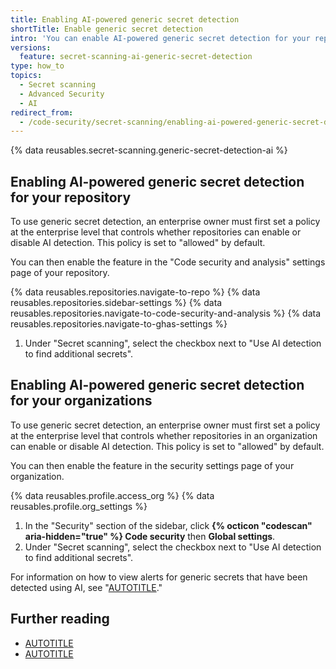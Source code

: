 ```yaml
---
title: Enabling AI-powered generic secret detection
shortTitle: Enable generic secret detection
intro: 'You can enable AI-powered generic secret detection for your repository or organization. Alerts for generic secrets, such as passwords, are displayed in a separate list on the {% data variables.product.prodname_secret_scanning %} alerts page.'
versions:
  feature: secret-scanning-ai-generic-secret-detection
type: how_to
topics:
  - Secret scanning
  - Advanced Security
  - AI
redirect_from:
  - /code-security/secret-scanning/enabling-ai-powered-generic-secret-detection
---
```


{% data reusables.secret-scanning.generic-secret-detection-ai %}

## Enabling AI-powered generic secret detection for your repository

To use generic secret detection, an enterprise owner must first set a policy at the enterprise level that controls whether repositories can enable or disable AI detection. This policy is set to "allowed" by default.

You can then enable the feature in the "Code security and analysis" settings page of your repository.

{% data reusables.repositories.navigate-to-repo %}
{% data reusables.repositories.sidebar-settings %}
{% data reusables.repositories.navigate-to-code-security-and-analysis %}
{% data reusables.repositories.navigate-to-ghas-settings %}
1. Under "Secret scanning", select the checkbox next to "Use AI detection to find additional secrets".

## Enabling AI-powered generic secret detection for your organizations

To use generic secret detection, an enterprise owner must first set a policy at the enterprise level that controls whether repositories in an organization can enable or disable AI detection. This policy is set to "allowed" by default.

You can then enable the feature in the security settings page of your organization.

{% data reusables.profile.access_org %}
{% data reusables.profile.org_settings %}
1. In the "Security" section of the sidebar, click **{% octicon "codescan" aria-hidden="true" %} Code security** then **Global settings**.
1. Under "Secret scanning", select the checkbox next to "Use AI detection to find additional secrets".

For information on how to view alerts for generic secrets that have been detected using AI, see "[AUTOTITLE](/code-security/secret-scanning/managing-alerts-from-secret-scanning/viewing-alerts)."

## Further reading

* [AUTOTITLE](/code-security/secret-scanning/using-advanced-secret-scanning-and-push-protection-features/generic-secret-detection/about-the-detection-of-generic-secrets-with-secret-scanning)
* [AUTOTITLE](/code-security/secret-scanning/introduction/about-secret-scanning)
